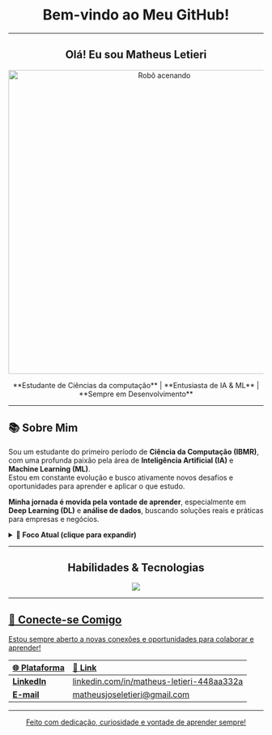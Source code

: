<div align="center">
  <h1> Bem-vindo ao Meu GitHub! </h1>
  <hr>

  <h2>Olá! Eu sou <strong>Matheus Letieri</strong> </h2>

      
  <img src="https://media0.giphy.com/media/v1.Y2lkPTc5MGI3NjExMmYycmFlbjVyYmdoOXk0eGQ1bXFuOGFpcG11ZDVkNXpndTdqYzhmeSZlcD12MV9pbnRlcm5hbF9naWZfYnlfaWQmY3Q9Zw/hrdX1BsUBq7DkGJCCd/giphy.gif" 
       alt="Robô acenando" width="600">
</p>


  <p> **Estudante de Ciências da computação** |  **Entusiasta de IA & ML** |  **Sempre em Desenvolvimento** </p>
</div>

---

## 📚 Sobre Mim

Sou um estudante do primeiro período de **Ciência da Computação (IBMR)**, com uma profunda paixão pela área de **Inteligência Artificial (IA)** e **Machine Learning (ML)**.  
Estou em constante evolução e busco ativamente novos desafios e oportunidades para aprender e aplicar o que estudo.

**Minha jornada é movida pela vontade de aprender**, especialmente em **Deep Learning (DL)** e **análise de dados**, buscando soluções reais e práticas para empresas e negócios.

<details>
<summary><strong>🎯 Foco Atual (clique para expandir)</strong></summary>
<br>

-  ## Desenvolvimento de agentes inteligentes para automações corporativas e autônomos.  
-  ## Exploração de estatísticas e visualização de dados para insights de negócios.  
-  ## 2Engenharia de prompts para criação de agentes especializados e personalizados.  
-  ## Aplicações de TI na medicina e ferramentas de apoio a estudantes da área.  
-  ## Estudo de plataformas SaaS, fundamentos de ERP e EIP com foco em IA.

</details>

---

<div align="center">
  <h2> Habilidades & Tecnologias</h2>

 <p align="center">
  <a href="https://skillicons.dev">
    <img src="https://skillicons.dev/icons?i=git,python,pytorch,sklearn,tensorflow,github,linux" />
</p>
  </p>
</div>

---

## 📧 Conecte-se Comigo

Estou sempre aberto a novas conexões e oportunidades para colaborar e aprender!  

| 🌐 Plataforma | 🔗 Link |
| :------------ | :------ |
| **LinkedIn** | [linkedin.com/in/matheus-letieri-448aa332a](https://www.linkedin.com/in/matheus-letieri-448aa332a/) |
| **E-mail** | [matheusjoseletieri@gmail.com](mailto:matheusjoseletieri@gmail.com) |

---

<div align="center">
  <p> Feito com dedicação, curiosidade e vontade de aprender sempre!</p>
</div>
